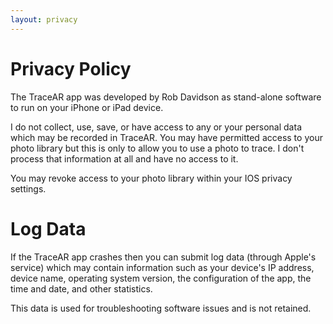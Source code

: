 ```yaml
---
layout: privacy
---
```


# Privacy Policy

The TraceAR app was developed by Rob Davidson as stand-alone software to run on your iPhone or iPad device.

I do not collect, use, save, or have access to any or your personal data which may be recorded in TraceAR.   You may have permitted access to your photo library but this is only to allow you to use a photo to trace.  I don't process that information at all and have no access to it.  

You may revoke access to your photo library within your IOS privacy settings.

# Log Data

If the TraceAR app crashes then you can submit log data (through Apple's service) which may contain information such as your device's IP address, device name, operating system version, the configuration of the app, the time and date, and other statistics.

This data is used for troubleshooting software issues and is not retained.